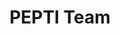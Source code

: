 ---
title: PEPTI Team
draft: false
staff:
- name: Vicki Griffo
  title: Project Director
  image: '../mages/staff/vicki.png'

- name: Sarah Hughes
  title: Sr. Program Manager
  image: '../images/staff/sarah.png'

- name: Amy Maynard
  title: Assistant Director of Evaluation
  image: '../images/amy.jpg'

- name: Kee-An Lauser
  title: Fiscal Director
  image: '../images/staff/kee-an2.png'

- name: Tom Tranfaglia
  title: Technolgy Coordinator
  image: '../images/staff/tom.webp'


---
